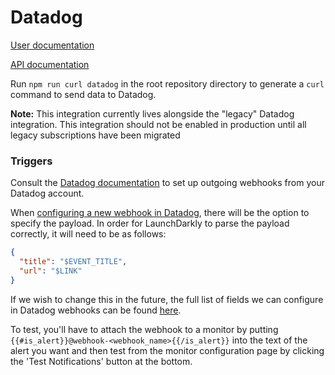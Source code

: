 # Datadog

[User documentation](https://docs.launchdarkly.com/integrations/datadog)

[API documentation](https://docs.datadoghq.com/api/?lang=bash#events)

Run `npm run curl datadog` in the root repository directory to generate a `curl` command to send data to Datadog.

**Note:** This integration currently lives alongside the "legacy" Datadog integration. This integration should not be enabled in production until all legacy subscriptions have been migrated

### Triggers

Consult the [Datadog documentation](https://docs.datadoghq.com/integrations/webhooks/) to set up outgoing webhooks from your Datadog account.

When [configuring a new webhook in Datadog](https://app.datadoghq.com/account/settings#integrations/webhooks), there will be the option to specify the payload. In order for LaunchDarkly to parse the payload correctly, it will need to be as follows:

```json
{
  "title": "$EVENT_TITLE",
  "url": "$LINK"
}
```

If we wish to change this in the future, the full list of fields we can configure in Datadog webhooks can be found [here](https://docs.datadoghq.com/integrations/webhooks/).

To test, you'll have to attach the webhook to a monitor by putting `{{#is_alert}}@webhook-<webhook_name>{{/is_alert}}` into the text of the alert you want and then test from the monitor configuration page by clicking the 'Test Notifications' button at the bottom.
